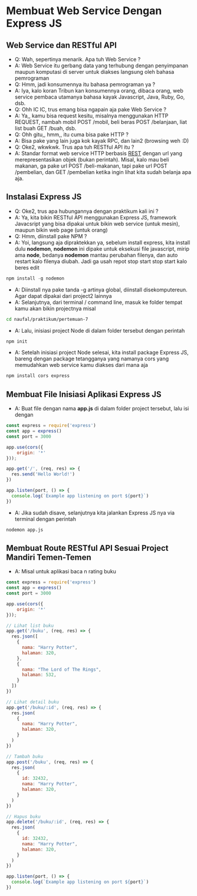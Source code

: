 # Membuat Web Service Dengan Express JS

## Web Service dan RESTful API
- Q: Wah, sepertinya menarik. Apa tuh Web Service ?
- A: Web Service itu gerbang data yang terhubung dengan penyimpanan maupun komputasi di server untuk diakses langsung oleh bahasa pemrograman
- Q: Hmm, jadi konsumennya itu bahasa pemrograman ya ?
- A: Iya, kalo koran Tribun kan konsumennya orang, dibaca orang, web service pembaca utamanya bahasa kayak Javascript, Java, Ruby, Go, dsb.
- Q: Ohh IC IC, trus emang bisa ngapain aja pake Web Service ?
- A: Ya,, kamu bisa request kesitu, misalnya menggunakan HTTP REQUEST, nambah mobil POST /mobil, beli beras POST /belanjaan, liat list buah GET /buah, dsb.
- Q: Ohh gitu,, hmm,, itu cuma bisa pake HTTP ?
- A: Bisa pake yang lain juga kok kayak RPC, dan lain2 (browsing weh :D)
- Q: Oke2, wkwkwk. Trus apa tuh RESTful API itu ?
- A: Standar format web service HTTP berbasis [REST](https://glints.com/id/lowongan/rest-adalah/) dengan url yang merepresentasikan objek (bukan perintah). Misal, kalo mau beli makanan, ga pake url POST /beli-makanan, tapi pake url POST /pembelian, dan GET /pembelian ketika ingin lihat kita sudah belanja apa aja.

## Instalasi Express JS
- Q: Oke2, trus apa hubungannya dengan praktikum kali ini ?
- A: Ya, kita bikin RESTful API menggunakan Express JS, framework Javacsript yang bisa dipakai untuk bikin web service (untuk mesin), maupun bikin web page (untuk orang)
- Q: Hmm, diinstall pake NPM ?
- A: Yoi, langsung aja dipraktekkan ya, sebelum install express, kita install dulu **nodemon**, **nodemon** ini dipake untuk eksekusi file javascript, mirip ama **node**, bedanya **nodemon** mantau perubahan filenya, dan auto restart kalo filenya diubah. Jadi ga usah repot stop start stop start kalo beres edit
```javascript
npm install -g nodemon  
```
- A: Diinstall nya pake tanda -g artinya global, diinstall disekomputereun. Agar dapat dipakai dari project2 lainnya
- A: Selanjutnya, dari terminal / command line, masuk ke folder tempat kamu akan bikin projectnya misal
```sh
cd naufal/praktikum/pertemuan-7
```
- A: Lalu, inisiasi project Node di dalam folder tersebut dengan perintah
```sh
npm init
```
- A: Setelah inisiasi project Node selesai, kita install package Express JS, bareng dengan package tetangganya yang namanya cors yang memudahkan web service kamu diakses dari mana aja
```javascript
npm install cors express
```

## Membuat File Inisiasi Aplikasi Express JS
- A: Buat file dengan nama **app.js** di dalam folder project tersebut, lalu isi dengan
```javascript
const express = require('express')
const app = express()
const port = 3000

app.use(cors({
    origin: '*'
}));

app.get('/', (req, res) => {
  res.send('Hello World!')
})

app.listen(port, () => {
  console.log(`Example app listening on port ${port}`)
})
```
- A: Jika sudah disave, selanjutnya kita jalankan Express JS nya via terminal dengan perintah
```sh
nodemon app.js
```

## Membuat Route RESTful API Sesuai Project Mandiri Temen-Temen
- A: Misal untuk aplikasi baca n rating buku
```javascript
const express = require('express')
const app = express()
const port = 3000

app.use(cors({
    origin: '*'
}));

// Lihat list buku
app.get('/buku', (req, res) => {
  res.json([
    {
      nama: "Harry Potter",
      halaman: 320,
    },
    {
      nama: "The Lord of The Rings",
      halaman: 532,
    }    
  ])
})

// Lihat detail buku
app.get('/buku/:id', (req, res) => {
  res.json(
    {
      nama: "Harry Potter",
      halaman: 320,
    }
  )
})

// Tambah buku
app.post('/buku', (req, res) => {
  res.json(
    {
      id: 32432,
      nama: "Harry Potter",
      halaman: 320,
    }
  )
})

// Hapus buku
app.delete('/buku/:id', (req, res) => {
  res.json(
    {
      id: 32432,
      nama: "Harry Potter",
      halaman: 320,
    }
  )
})

app.listen(port, () => {
  console.log(`Example app listening on port ${port}`)
})
```
```
